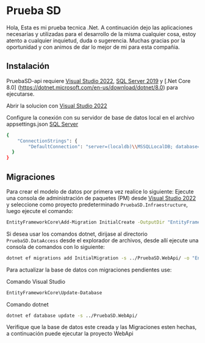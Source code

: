 # Prueba SD
Hola, Esta es mi prueba tecnica .Net. A continuación dejo las aplicaciones necesarias y utilizadas para el desarrollo de la misma cualquier cosa, estoy atento a cualquier inquietud, duda o sugerencia. Muchas gracias por la oportunidad y con animos de dar lo mejor de mi para esta compañia.

## Instalación

PruebaSD-api requiere [Visual Studio 2022](https://visualstudio.microsoft.com/es/vs/), [SQL Server 2019](https://www.microsoft.com/es-es/sql-server/sql-server-downloads) y [.Net Core 8.0] (https://dotnet.microsoft.com/en-us/download/dotnet/8.0) para ejecutarse.

Abrir la solucion con [Visual Studio 2022](https://visualstudio.microsoft.com/es/vs/)

Configure la conexión con su servidor de base de datos local en el archivo appsettings.json [SQL Server](https://www.microsoft.com/es-es/sql-server/sql-server-downloads)
```sh
{
	"ConnectionStrings": {
		"DefaultConnection": "server=(localdb)\\MSSQLLocalDB; database=PruebaSD; Integrated Security=True;"
  }
}
```

## Migraciones

Para crear el modelo de datos por primera vez realice lo siguiente: 
Ejecute una consola de administración de paquetes (PM) desde  [Visual Studio 2022](https://visualstudio.microsoft.com/es/vs/) y seleccione como proyecto predeterminado `PruebaSD.Infraestructure`, luego ejecute el comando:
```sh
EntityFrameworkCore\Add-Migration InitialCreate -OutputDir "EntityFrameworkDataAccess/Migrations"
```
Si desea usar los comandos dotnet, dirijase al directorio `PruebaSD.DataAccess` desde el explorador de archivos, desde allí ejecute una consola de comandos con lo siguiente:

```sh
dotnet ef migrations add InitialMigration -s ../PruebaSD.WebApi/ -o "EntityFrameworkDataAccess/Migrations"
```

Para actualizar la base de datos con migraciones pendientes use:

Comando Visual Studio
```sh
EntityFrameworkCore\Update-Database
```

Comando dotnet
```sh
dotnet ef database update -s ../PruebaSD.WebApi/
```

Verifique que la base de datos este creada y las Migraciones esten hechas, a continuación puede ejecutar la proyecto WebApi